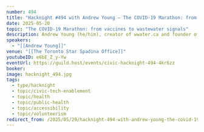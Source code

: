 ```yaml
---
number: 494
title: "Hacknight #494 with Andrew Young – The COVID-19 Marathon: from vaccines to wastewater signals"
date: 2025-05-20
topic: "The COVID-19 Marathon: from vaccines to wastewater signals"
description: Andrew Young (he/him), creator of wwater.ca and founder of Vaccine Hunters Canada, shares his journey advocating for COVID-19 protection and awareness, which began at the onset of the pandemic in 2020.
speakers:
  - "[[Andrew Young]]"
venue: "[[The Toronto Star Spadina Office]]"
youtubeID: e6bE_Z_y-Yw
eventUrl: https://guild.host/events/civic-hacknight-494-4kr6zz
booker:
image: hacknight_494.jpg
tags:
  - type/hacknight
  - topic/civic-tech-enablement
  - topic/health
  - topic/public-health
  - topic/accessibility
  - topic/volunteerism
redirect_from: /2025/05/29/hacknight-494-with-andrew-young-the-covid-19-marathon-from-vaccines-to-wastewater-signals/
---
```

